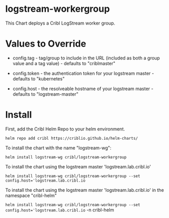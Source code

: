 # logstream-workergroup

This Chart deploys a Cribl LogStream worker group.

# Values to Override

* config.tag - tag/group to include in the URL (included as both a group value and a tag value) - defaults to "criblmaster"

* config.token - the authentication token for your logstream master - defaults to "kubernetes"

* config.host - the resolveable hostname of your logstream master - defaults to "logstream-master"

# Install

First, add the Cribl Helm Repo to your helm environment.

`helm repo add cribl https://criblio.github.io/helm-charts/`

To  install the chart with the name "logstream-wg":

`helm install logstream-wg cribl/logstream-workergroup`

To install the chart using the logstream master 'logstream.lab.cribl.io'

`helm install logstream-wg cribl/logstream-workergroup --set config.host='logstream.lab.cribl.io`

To install the chart using the logstream master 'logstream.lab.cribl.io' in the namespace "cribl-helm"

`helm install logstream-wg cribl/logstream-workergroup --set config.host='logstream.lab.cribl.io` -n cribl-helm
